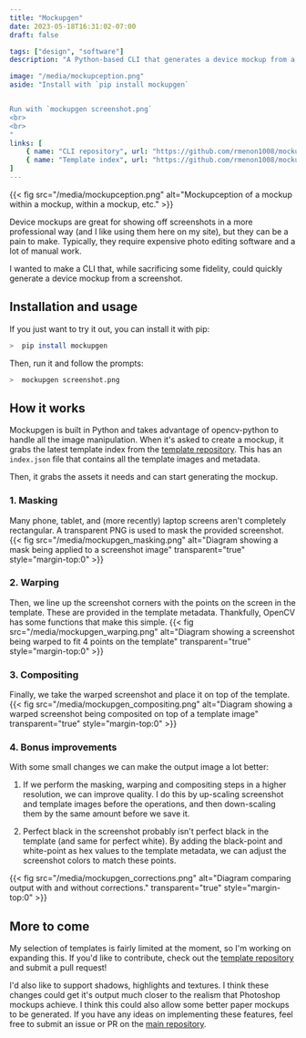 ```yaml
---
title: "Mockupgen"
date: 2023-05-18T16:31:02-07:00
draft: false

tags: ["design", "software"]
description: "A Python-based CLI that generates a device mockup from a screenshot"

image: "/media/mockupception.png"
aside: "Install with `pip install mockupgen`


Run with `mockupgen screenshot.png`
<br>
<br>
"
links: [
    { name: "CLI repository", url: "https://github.com/rmenon1008/mockupgen/", icon: "github" },
    { name: "Template index", url: "https://github.com/rmenon1008/mockupgen-templates/", icon: "github" },
]
---
```


{{< fig src="/media/mockupception.png" alt="Mockupception of a mockup within a mockup, within a mockup, etc." >}}

Device mockups are great for showing off screenshots in a more professional way (and I like using them here on my site), but they can be a pain to make. Typically, they require expensive photo editing software and a lot of manual work.

I wanted to make a CLI that, while sacrificing some fidelity, could quickly generate a device mockup from a screenshot.

## Installation and usage

If you just want to try it out, you can install it with pip:

```bash
>  pip install mockupgen
```

Then, run it and follow the prompts:

```bash
>  mockupgen screenshot.png
```

## How it works

Mockupgen is built in Python and takes advantage of opencv-python to handle all the image manipulation. When it's asked to create a mockup, it grabs the latest template index from the [template repository](https://github.com/rmenon1008/mockupgen-templates/). This has an `index.json` file that contains all the template images and metadata.

Then, it grabs the assets it needs and can start generating the mockup.

### 1. Masking

Many phone, tablet, and (more recently) laptop screens aren't completely rectangular. A transparent PNG is used to mask the provided screenshot.
{{< fig src="/media/mockupgen_masking.png" alt="Diagram showing a mask being applied to a screenshot image" transparent="true" style="margin-top:0" >}}

### 2. Warping

Then, we line up the screenshot corners with the points on the screen in the template. These are provided in the template metadata. Thankfully, OpenCV has some functions that make this simple.
{{< fig src="/media/mockupgen_warping.png" alt="Diagram showing a screenshot being warped to fit 4 points on the template" transparent="true" style="margin-top:0" >}}


### 3. Compositing

Finally, we take the warped screenshot and place it on top of the template.
{{< fig src="/media/mockupgen_compositing.png" alt="Diagram showing a warped screenshot being composited on top of a template image" transparent="true" style="margin-top:0" >}}


### 4. Bonus improvements

With some small changes we can make the output image a lot better:

1. If we perform the masking, warping and compositing steps in a higher resolution, we can improve quality. I do this by up-scaling screenshot and template images before the operations, and then down-scaling them by the same amount before we save it.

2. Perfect black in the screenshot probably isn't perfect black in the template (and same for perfect white). By adding the black-point and white-point as hex values to the template metadata, we can adjust the screenshot colors to match these points.

{{< fig src="/media/mockupgen_corrections.png" alt="Diagram comparing output with and without corrections." transparent="true" style="margin-top:0" >}}

## More to come

My selection of templates is fairly limited at the moment, so I'm working on expanding this. If you'd like to contribute, check out the [template repository](https://github.com/rmenon1008/mockupgen-templates/) and submit a pull request!

I'd also like to support shadows, highlights and textures. I think these changes could get it's output much closer to the realism that Photoshop mockups achieve. I think this could also allow some better paper mockups to be generated. If you have any ideas on implementing these features, feel free to submit an issue or PR on the [main repository](https://github.com/rmenon1008/mockupgen/).